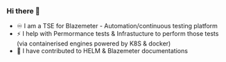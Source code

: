 ### Hi there 👋

<!--
**ImMnan/immnan** is a ✨ _special_ ✨ repository because its `README.md` (this file) appears on your GitHub profile.

Here are some ideas to get you started:
⚡ 
- 🔭 I’m currently working on ...
- 🌱 I’m currently learning ...
- 👯 I’m looking to collaborate on ...
- 🤔 I’m looking for help with ...
- 💬 Ask me about ...
- 📫 How to reach me: ...
- 😄 Pronouns: ...
-  Fun fact: ...
-->
- ♾️ I am a TSE for Blazemeter - Automation/continuous testing platform
- ⚡ I help with Permormance tests & Infrastucture to perform those tests (via containerised engines powered by K8S & docker)
- 🌱 I have contributed to HELM & Blazemeter documentations
